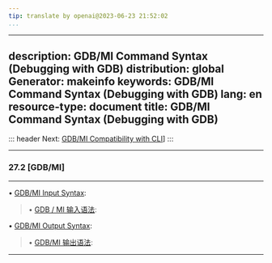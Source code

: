 ```yaml
---
tip: translate by openai@2023-06-23 21:52:02
...
```

---
description: GDB/MI Command Syntax (Debugging with GDB)
distribution: global
Generator: makeinfo
keywords: GDB/MI Command Syntax (Debugging with GDB)
lang: en
resource-type: document
title: GDB/MI Command Syntax (Debugging with GDB)
---
::: header
Next: [GDB/MI Compatibility with CLI](GDB_002fMI-Compatibility-with-CLI.html#GDB_002fMI-Compatibility-with-CLI)]
:::

---

### 27.2 [GDB/MI]

---


• [GDB/MI Input Syntax](GDB_002fMI-Input-Syntax.html#GDB_002fMI-Input-Syntax):        

> • [GDB / MI 输入语法](GDB_002fMI-Input-Syntax.html#GDB_002fMI-Input-Syntax):

• [GDB/MI Output Syntax](GDB_002fMI-Output-Syntax.html#GDB_002fMI-Output-Syntax):     

> • [GDB/MI 输出语法](GDB_002fMI-Output-Syntax.html#GDB_002fMI-Output-Syntax):

---
